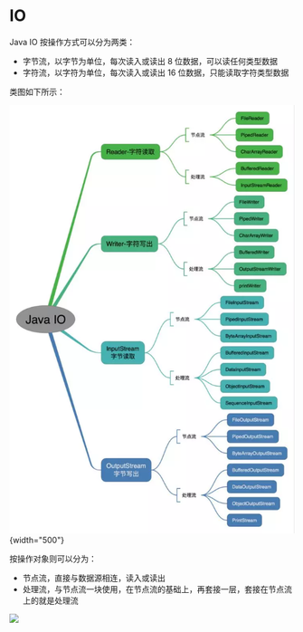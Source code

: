 # IO

Java IO 按操作方式可以分为两类：

- 字节流，以字节为单位，每次读入或读出 8 位数据，可以读任何类型数据
- 字符流，以字符为单位，每次读入或读出 16 位数据，只能读取字符类型数据

类图如下所示：

![](images/2019-10-02-21-28-34.png){width="500"}

按操作对象则可以分为：

- 节点流，直接与数据源相连，读入或读出
- 处理流，与节点流一块使用，在节点流的基础上，再套接一层，套接在节点流上的就是处理流

![](2019-10-02-21-29-41.png)

